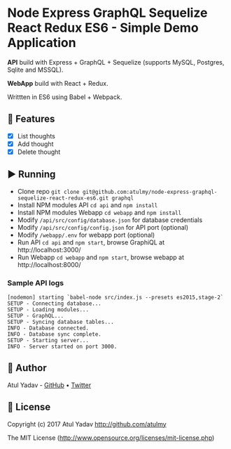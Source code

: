 # Node Express GraphQL Sequelize React Redux ES6 - Simple Demo Application
**API** build with Express + GraphQL + Sequelize (supports MySQL, Postgres, Sqlite and MSSQL). 

**WebApp** build with React + Redux. 

Writtten in ES6 using Babel + Webpack.

## 📝 Features
- [x] List thoughts
- [x] Add thought
- [x] Delete thought

## ▶️ Running
- Clone repo `git clone git@github.com:atulmy/node-express-graphql-sequelize-react-redux-es6.git graphql`
- Install NPM modules API `cd api` and `npm install`
- Install NPM modules Webapp `cd webapp` and `npm install`
- Modify `/api/src/config/database.json` for database credentials
- Modify `/api/src/config/config.json` for API port (optional)
- Modify `/webapp/.env` for webapp port (optional)
- Run API `cd api` and `npm start`, browse GraphiQL at http://localhost:3000/
- Run Webapp `cd webapp` and `npm start`, browse webapp at http://localhost:8000/

### Sample API logs
```
[nodemon] starting `babel-node src/index.js --presets es2015,stage-2`
SETUP - Connecting database...
SETUP - Loading modules...
SETUP - GraphQL...
SETUP - Syncing database tables...
INFO - Database connected.
INFO - Database sync complete.
SETUP - Starting server...
INFO - Server started on port 3000.
```

## 🎩 Author
Atul Yadav - [GitHub](https://github.com/atulmy) &bull; [Twitter](https://twitter.com/atulmy)

## 📜 License
Copyright (c) 2017 Atul Yadav http://github.com/atulmy

The MIT License (http://www.opensource.org/licenses/mit-license.php)
